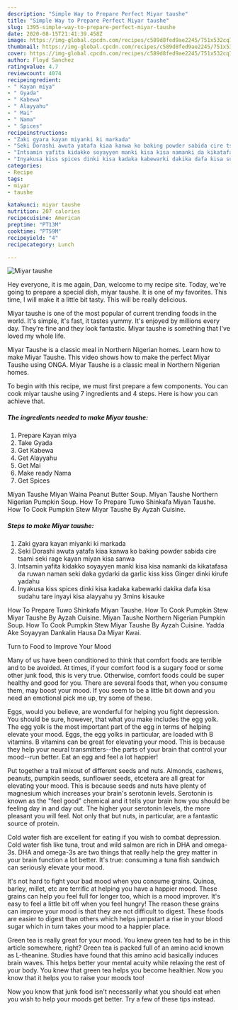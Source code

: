 ```yaml
---
description: "Simple Way to Prepare Perfect Miyar taushe"
title: "Simple Way to Prepare Perfect Miyar taushe"
slug: 1395-simple-way-to-prepare-perfect-miyar-taushe
date: 2020-08-15T21:41:39.458Z
image: https://img-global.cpcdn.com/recipes/c589d8fed9ae2245/751x532cq70/miyar-taushe-recipe-main-photo.jpg
thumbnail: https://img-global.cpcdn.com/recipes/c589d8fed9ae2245/751x532cq70/miyar-taushe-recipe-main-photo.jpg
cover: https://img-global.cpcdn.com/recipes/c589d8fed9ae2245/751x532cq70/miyar-taushe-recipe-main-photo.jpg
author: Floyd Sanchez
ratingvalue: 4.7
reviewcount: 4074
recipeingredient:
- " Kayan miya"
- " Gyada"
- " Kabewa"
- " Alayyahu"
- " Mai"
- " Nama"
- " Spices"
recipeinstructions:
- "Zaki gyara kayan miyanki ki markada"
- "Seki Dorashi awuta yatafa kiaa kanwa ko baking powder sabida cire tsami seki rage kayan miyan kisa sanwa"
- "Intsamin yafita kidakko soyayyen manki kisa kisa namanki da kikatafasa da ruwan naman seki daka gydarki da garlic kiss kiss Ginger dinki kirufe yadahu"
- "Inyakusa kiss spices dinki kisa kadaka kabewarki dakika dafa kisa sudahu tare inyayi kisa alayyahu yy 3mins kisauke"
categories:
- Recipe
tags:
- miyar
- taushe

katakunci: miyar taushe 
nutrition: 207 calories
recipecuisine: American
preptime: "PT13M"
cooktime: "PT59M"
recipeyield: "4"
recipecategory: Lunch

---
```



![Miyar taushe](https://img-global.cpcdn.com/recipes/c589d8fed9ae2245/751x532cq70/miyar-taushe-recipe-main-photo.jpg)

Hey everyone, it is me again, Dan, welcome to my recipe site. Today, we're going to prepare a special dish, miyar taushe. It is one of my favorites. This time, I will make it a little bit tasty. This will be really delicious.

Miyar taushe is one of the most popular of current trending foods in the world. It's simple, it's fast, it tastes yummy. It's enjoyed by millions every day. They're fine and they look fantastic. Miyar taushe is something that I've loved my whole life.

Miyar Taushe is a classic meal in Northern Nigerian homes. Learn how to make Miyar Taushe. This video shows how to make the perfect Miyar Taushe using ONGA. Miyar Taushe is a classic meal in Northern Nigerian homes.


To begin with this recipe, we must first prepare a few components. You can cook miyar taushe using 7 ingredients and 4 steps. Here is how you can achieve that.

<!--inarticleads1-->

##### The ingredients needed to make Miyar taushe:

1. Prepare  Kayan miya
1. Take  Gyada
1. Get  Kabewa
1. Get  Alayyahu
1. Get  Mai
1. Make ready  Nama
1. Get  Spices


Miyan Taushe Miyan Waina Peanut Butter Soup. Miyan Taushe Northern Nigerian Pumpkin Soup. How To Prepare Tuwo Shinkafa Miyan Taushe. How To Cook Pumpkin Stew Miyar Taushe By Ayzah Cuisine. 

<!--inarticleads2-->

##### Steps to make Miyar taushe:

1. Zaki gyara kayan miyanki ki markada
1. Seki Dorashi awuta yatafa kiaa kanwa ko baking powder sabida cire tsami seki rage kayan miyan kisa sanwa
1. Intsamin yafita kidakko soyayyen manki kisa kisa namanki da kikatafasa da ruwan naman seki daka gydarki da garlic kiss kiss Ginger dinki kirufe yadahu
1. Inyakusa kiss spices dinki kisa kadaka kabewarki dakika dafa kisa sudahu tare inyayi kisa alayyahu yy 3mins kisauke


How To Prepare Tuwo Shinkafa Miyan Taushe. How To Cook Pumpkin Stew Miyar Taushe By Ayzah Cuisine. Miyan Taushe Northern Nigerian Pumpkin Soup. How To Cook Pumpkin Stew Miyar Taushe By Ayzah Cuisine. Yadda Ake Soyayyan Dankalin Hausa Da Miyar Kwai. 

Turn to Food to Improve Your Mood


Many of us have been conditioned to think that comfort foods are terrible and to be avoided. At times, if your comfort food is a sugary food or some other junk food, this is very true. Otherwise, comfort foods could be super healthy and good for you. There are several foods that, when you consume them, may boost your mood. If you seem to be a little bit down and you need an emotional pick me up, try some of these.

Eggs, would you believe, are wonderful for helping you fight depression. You should be sure, however, that what you make includes the egg yolk. The egg yolk is the most important part of the egg in terms of helping elevate your mood. Eggs, the egg yolks in particular, are loaded with B vitamins. B vitamins can be great for elevating your mood. This is because they help your neural transmitters--the parts of your brain that control your mood--run better. Eat an egg and feel a lot happier!

Put together a trail mixout of different seeds and nuts. Almonds, cashews, peanuts, pumpkin seeds, sunflower seeds, etcetera are all great for elevating your mood. This is because seeds and nuts have plenty of magnesium which increases your brain's serotonin levels. Serotonin is known as the "feel good" chemical and it tells your brain how you should be feeling day in and day out. The higher your serotonin levels, the more pleasant you will feel. Not only that but nuts, in particular, are a fantastic source of protein.

Cold water fish are excellent for eating if you wish to combat depression. Cold water fish like tuna, trout and wild salmon are rich in DHA and omega-3s. DHA and omega-3s are two things that really help the grey matter in your brain function a lot better. It's true: consuming a tuna fish sandwich can seriously elevate your mood. 

It's not hard to fight your bad mood when you consume grains. Quinoa, barley, millet, etc are terrific at helping you have a happier mood. These grains can help you feel full for longer too, which is a mood improver. It's easy to feel a little bit off when you feel hungry! The reason these grains can improve your mood is that they are not difficult to digest. These foods are easier to digest than others which helps jumpstart a rise in your blood sugar which in turn takes your mood to a happier place.

Green tea is really great for your mood. You knew green tea had to be in this article somewhere, right? Green tea is packed full of an amino acid known as L-theanine. Studies have found that this amino acid basically induces brain waves. This helps better your mental acuity while relaxing the rest of your body. You knew that green tea helps you become healthier. Now you know that it helps you to raise your moods too!

Now you know that junk food isn't necessarily what you should eat when you wish to help your moods get better. Try  a few  of  these  tips  instead.

